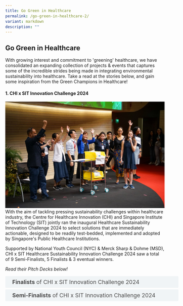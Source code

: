 ```yaml
---
title: Go Green in Healthcare
permalink: /go-green-in-healthcare-2/
variant: markdown
description: ""
---
```

## Go Green in Healthcare

With growing interest and commitment to 'greening' healthcare, we have consolidated an expanding collection of projects &amp; events that captures some of the incredible strides being made in integrating environmental sustainability into healthcare. Take a read at the stories below, and gain some inspiration from the Green Champions in Healthcare!

#### **1\. CHI x SIT Innovation Challenge 2024**

![](/images/chi_x_sit_innovation_challenge.jpg)
With the aim of tackling pressing sustainability challenges within healthcare industry, the Centre for Healthcare Innovation (CHI) and Singapore Institute of Technology (SIT) jointly ran the inaugural Healthcare Sustainability Innovation Challenge 2024 to select solutions that are immediately actionable, designed to be readily test-bedded, implemented and adopted by Singapore's Public Healthcare Institutions.

Supported by National Youth Council (NYC) &amp; Merck Sharp &amp; Dohme (MSD), CHI x SIT Healthcare Sustainability Innovation Challenge 2024 saw a total of 9 Semi-Finalists, 5 Finalists &amp; 3 eventual winners.

_Read their Pitch Decks below!_

<style>
.button {
  background-color: white;
  cursor: pointer;
  padding: 5px;
  width: 100%;
  border: none;
  text-align: left;
  outline: none;
  font-size: 20px;
  transition: 0.4s;
}

.panel {
  padding: 0 18px;
  display: none;
  background-color: white;
  overflow: hidden;
}


.active,
.button:hover {
  background-color: white;
}

input {
  display: none;
}

label {
  position: relative;
  display: block;
  padding: 8px 22px;
  margin: 0 0 5px 0;
  cursor: pointer;
  background: #f0f4f6;
  border-radius: 3px;
  width: 100%;
  color: #484848;
  transition: height 0.4s;
  font-size: 1.25em;
}

label:hover {
  background: #BD2D37;
  color: #FFF;
}

.accordion-content {
  padding: 10px 0px 30px 30px;
  margin: 0 0 1px 0;
  border-radius: 3px;
	font-size: 1.25em;
	line-height: 2.2rem;
}

input + label::before {
  content: url("/images/chevron-down.svg");
  font-weight: 400;
  font-size: 1.25em;
  line-height: 1.1rem;
  padding: 0;
  position: absolute;
  right: 0.5rem;
  top: 50%;
  transform: translateY(-50%);
  transition: transform 0.4s ease-in-out;
}

input:checked + label::before {
  content: url("/images/chevron-up.svg");
  transform: translateY(-50%) rotateZ(180deg);
}

input + label + .accordion-content {
  display: none;
}

input:checked + label + .accordion-content {
  display: block;
}

th, td {
  border-style: hidden;
}
</style>

<div class="container">

<div>
	<input type="checkbox" id="title1"><label for="title1">	<b>Finalists</b> of CHI x SIT Innovation Challenge 2024 </label>
	<div class="accordion-content">
	<div class="para">
		
		
1. By piloting the matchmaking of donated unused medications with suitable patients who are willing to use them, <a href="https://www.dropbox.com/scl/fi/6g6qtfjkh0mf0ra4ul0wd/T1_PRIME_MedMatch-CHI-x-SIT-Healthcare-Sustainability-Project-Pitch_final.pdf?rlkey=48qhbcinfzw3q8k321wix8wny&amp;st=ztgoze3j&amp;dl=0">'PRIME_MedMatch:  Project to Reduce the Impact of Medication wastage on Environment in Community Care (PRIME) - Matching Donors with Recipients to Reduce Medication wastage (MedMatch)'</a> aims to reduce carbon footprint from pharmaceuticals, promote health equity and access to healthcare, as well as reduce healthcare costs for those in need. Led by a multidisciplinary tripartite team from <b> Tan Tock Seng Hospital (TTSH), National University Hospital (NUH) &amp; KK Women's and Children's Hospital (KKH)</b>, this project had achieved 5 successful matches and over $3000 in cost savings from donated medications during their pilot study.
[Winner of CHI x SIT Healthcare Sustainability Innovation Challenge 2024]
<p></p> 
		
2. With the aim of achieving zero production waste of cytotoxic drugs, the team from <b>National Cancer Centre Singapore (NCCS) &amp; OVEC Global</b> presented the <a href="https://www.dropbox.com/scl/fi/apivaybe19cigbn3kxamo/T2_SMART-Calculator.pdf?rlkey=d4ayy1umtdy9e2xsty95dapd8&amp;st=mskk8gpa&amp;dl=0">'Algorithm-Driven Optimization for Sustainable Cytotoxic Drug Compounding in Healthcare'</a>, an AI driven SMART calculator to perfect the selection of drugs for robotic compounding. Coupled with a dashboard with interactive real-time data visualization, the 9-month pilot project recorded over 2,000mg of drug wastage amounting more than $2,000, with the potential of achieving cost savings of at least $5.24 million per year for NCCS. [Winner of CHI x SIT Healthcare Sustainability Innovation Challenge 2024]
<p></p> 

3. Through repurposing used uniforms, reducing uniform consumption and developing sustainable uniforms, the team from <b>National Cancer Centre Singapore (NCCS)</b> presented <a href="https://www.dropbox.com/scl/fi/fd8st91w16nai2aimtfbj/T3_Healthcare-segregation-of-healthcare-waste-in-ICU.pdf?rlkey=qypss8349k34iw1o70p9uso3x&amp;st=qyqxfiwh&amp;dl=0">'Weaving Challenges into Sustainable Uniforms'</a> with the aims of utilizing uniforms with 100% recycled PET (rPET) and environmental outcomes such as 62% reduction in carbon dioxide release, potentially reaping economic savings of up to $540,000 annually.
[Winner of CHI x SIT Healthcare Sustainability Innovation Challenge 2024]
<p></p> 				
		
4. With the goal of enhancing plastic recycling rates in TTSH ICUs through <a href="https://www.dropbox.com/scl/fi/xwjb99f7a5r82q4z4qt00/T4_Weaving-Challenges-into-Sustainable-Uniforms_Final.pdf?rlkey=ta8wfr0tcwz58diubxwl4762q&amp;st=vgacpyhs&amp;dl=0">'Healthcare segregation of healthcare waste in ICU'</a>, the team from <b>Tan Tock Seng Hospital (TTSH)</b> found through a pilot study that staff are engaged and willing to segregate plastics from waste, highlighting the potential for expansion and upscaling of the recycling efforts by increasing the ease of waste segregation, involving relevant stakeholders, and engaging community partners. [Audience's Choice Awardee in CHI x SIT Healthcare Sustainability Innovation Challenge 2024]
<p></p> 		
		
5. Through a visual walkthrough to identify opportunities for waste reduction and working with industrial partners to operationalize recycling and waste circularity, <a href="https://www.dropbox.com/scl/fi/vp356448wpyuzywdnh2k7/T5_Eye-Can-Recycle-Final.pdf?rlkey=lssn7my0hycnpyby3pt8n9suh&amp;st=5uvsspnj&amp;dl=0">'Eye can Recycle'</a> led by a multidisciplinary team from <b>Tan Tock Seng Hospital (TTSH), Plaspulp Union, ReThinkGood &amp; Semula Asia</b> would use over 700kg less single-use consumables and recycle more than 2,000 kg of waste each year, leading to cost savings of at least $2,000 and reduction in carbon footprint of over 2,000kg in CO2e - equivalent to carbon dioxide absorbed by 93 trees annually.
<p></p> 		
</div></div></div></div>

<style>
.button {
  background-color: white;
  cursor: pointer;
  padding: 5px;
  width: 100%;
  border: none;
  text-align: left;
  outline: none;
  font-size: 20px;
  transition: 0.4s;
}

.panel {
  padding: 0 18px;
  display: none;
  background-color: white;
  overflow: hidden;
}


.active,
.button:hover {
  background-color: white;
}

input {
  display: none;
}

label {
  position: relative;
  display: block;
  padding: 8px 22px;
  margin: 0 0 5px 0;
  cursor: pointer;
  background: #f0f4f6;
  border-radius: 3px;
  width: 100%;
  color: #484848;
  transition: height 0.4s;
  font-size: 1.25em;
}

label:hover {
  background: #BD2D37;
  color: #FFF;
}

.accordion-content {
  padding: 10px 0px 30px 30px;
  margin: 0 0 1px 0;
  border-radius: 3px;
	font-size: 1.25em;
	line-height: 2.2rem;
}

input + label::before {
  content: url("/images/chevron-down.svg");
  font-weight: 400;
  font-size: 1.25em;
  line-height: 1.1rem;
  padding: 0;
  position: absolute;
  right: 0.5rem;
  top: 50%;
  transform: translateY(-50%);
  transition: transform 0.4s ease-in-out;
}

input:checked + label::before {
  content: url("/images/chevron-up.svg");
  transform: translateY(-50%) rotateZ(180deg);
}

input + label + .accordion-content {
  display: none;
}

input:checked + label + .accordion-content {
  display: block;
}

th, td {
  border-style: hidden;
}
</style>

<div class="container">

<div>
	<input type="checkbox" id="title2"><label for="title2">	<b>Semi-Finalists</b> of CHI x SIT Innovation Challenge 2024 </label>
	<div class="accordion-content">
	<div class="para">
		
		
1. By embracing environmentally-friendly practices and leveraging technology such as Internet-of-Things (IoT) and sensors to eliminate non-beneficial electricity usage, <a href="https://www.dropbox.com/scl/fi/3imst4thd8mwus3998353/T6_Forever-Onz.pdf?rlkey=6wfw8i1o0ttyyfzuo63yy29mg&amp;st=3r8us69g&amp;dl=0">'Forever Onz'</a> by <b>National Healthcare Group Diagnostics (NHGS) &amp; NTUC Health</b> achieved electrical savings of over 11kWh per day from reduction of "Forever on' devices and optimisation of electricity usage from fridges and biological safety cabinets. 
<p></p> 
		
2. Through developing a dashboard that showcases carbon emissions and other environmental statistics, the project <a href="https://www.dropbox.com/scl/fi/v5pvrr6xoasmoevmcy2eo/T7_ALPS.pdf?rlkey=i3dwbj99kh88nzhtrpu5q4168&amp;st=wg72396y&amp;dl=0">'Sustainable Healthcare: Educating Sustainable Procurement and Eco-Friendly Supply Chain Decisions'</a> by <b>ALPS</b> empowers players in the healthcare industry to make informed decisions on sustainability, promote adherance to eco-friendly practices, and foster a more sustainable healthcare ecosystem.  
<p></p> 

3. Currently, more than 60,000 repackaged medication boxes are dispensed each month at Tan Tock Seng Hospital (TTSH)'s Pharmacy, contributing to more than 1,000kg of landfill waste annually. By developing <a href="https://www.dropbox.com/scl/fi/eh3pf1pts0nfe3fwb9zu0/T8_ECO-MEDBOX.pdf?rlkey=yfzfg88psrevocw447q58cxlw&amp;st=uwbwfi6n&amp;dl=0">'Eco-Medbox'</a>, a standardized recyclable medication packaging made of recycled materials and in-build with the necessary label and film window for patients, this project by the Pharmacy team from <b>Tan Tock Seng Hospital (TTSH)</b> aims to foster a circular economy and green citizenry, coupled with potential annual cost savings of up to $100,000 from increased productive and decreased production cost. 
<p></p> 				
		
4. By implementing RFID tracking system on clinical consumables, the project <a href="https://www.dropbox.com/scl/fi/p64ih5ds2xxdasvc2h5cz/T9_EcoEye.pdf?rlkey=mm0cv89fe60oq8dwjzomyo7ze&amp;st=so8lam6a&amp;dl=0">'EcoEye'</a> formed by a multidisciplnary team from <b>Tan Tock Seng Hospital (TTSH), Singapore Institute of Technology (SIT), Zevero &amp; Cadi Scientific</b> aims to reduce expired clinical consumable waste such as vacutainer, which could potentially amount to annual cost savings of over $30,000 for vacutainers alone. 
<p></p> 		
			
</div></div></div></div>